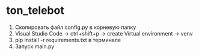# ton_telebot
1. Скопировать файл config.py в корневую папку
2. Visual Studio Code -> ctrl+shift+p -> create Virtual environment -> venv 
3. pip install -r requirements.txt в терминале
4. Запуск main.py
